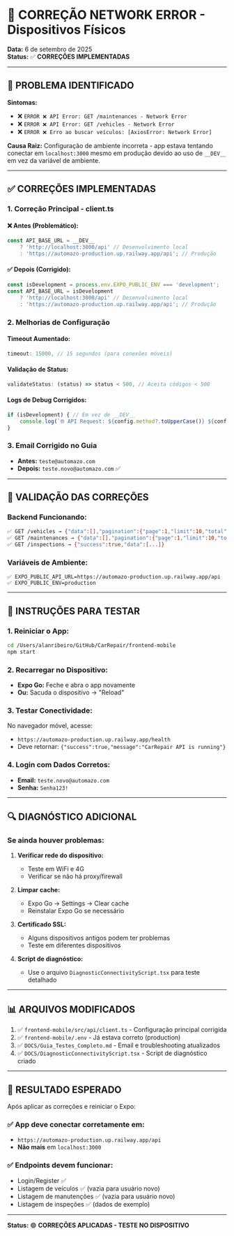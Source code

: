 # 🔧 CORREÇÃO NETWORK ERROR - Dispositivos Físicos

**Data:** 6 de setembro de 2025  
**Status:** ✅ **CORREÇÕES IMPLEMENTADAS**

---

## 🎯 **PROBLEMA IDENTIFICADO**

**Sintomas:**
- ❌ `ERROR ❌ API Error: GET /maintenances - Network Error`
- ❌ `ERROR ❌ API Error: GET /vehicles - Network Error`
- ❌ `ERROR ❌ Erro ao buscar veículos: [AxiosError: Network Error]`

**Causa Raiz:** 
Configuração de ambiente incorreta - app estava tentando conectar em `localhost:3000` mesmo em produção devido ao uso de `__DEV__` em vez da variável de ambiente.

---

## ✅ **CORREÇÕES IMPLEMENTADAS**

### 1. **Correção Principal - client.ts**

#### ❌ **Antes (Problemático):**
```typescript
const API_BASE_URL = __DEV__
    ? 'http://localhost:3000/api' // Desenvolvimento local
    : 'https://automazo-production.up.railway.app/api'; // Produção
```

#### ✅ **Depois (Corrigido):**
```typescript
const isDevelopment = process.env.EXPO_PUBLIC_ENV === 'development';
const API_BASE_URL = isDevelopment
    ? 'http://localhost:3000/api' // Desenvolvimento local
    : 'https://automazo-production.up.railway.app/api'; // Produção
```

### 2. **Melhorias de Configuração**

#### **Timeout Aumentado:**
```typescript
timeout: 15000, // 15 segundos (para conexões móveis)
```

#### **Validação de Status:**
```typescript
validateStatus: (status) => status < 500, // Aceita códigos < 500
```

#### **Logs de Debug Corrigidos:**
```typescript
if (isDevelopment) { // Em vez de __DEV__
    console.log(`🌐 API Request: ${config.method?.toUpperCase()} ${config.url}`);
}
```

### 3. **Email Corrigido no Guia**
- **Antes:** `teste@automazo.com`
- **Depois:** `teste.novo@automazo.com` ✅

---

## 🧪 **VALIDAÇÃO DAS CORREÇÕES**

### **Backend Funcionando:**
```bash
✅ GET /vehicles → {"data":[],"pagination":{"page":1,"limit":10,"total":0,"totalPages":0}}
✅ GET /maintenances → {"data":[],"pagination":{"page":1,"limit":10,"total":0,"totalPages":0}}
✅ GET /inspections → {"success":true,"data":[...]}
```

### **Variáveis de Ambiente:**
```properties
✅ EXPO_PUBLIC_API_URL=https://automazo-production.up.railway.app/api
✅ EXPO_PUBLIC_ENV=production
```

---

## 📱 **INSTRUÇÕES PARA TESTAR**

### **1. Reiniciar o App:**
```bash
cd /Users/alanribeiro/GitHub/CarRepair/frontend-mobile
npm start
```

### **2. Recarregar no Dispositivo:**
- **Expo Go:** Feche e abra o app novamente
- **Ou:** Sacuda o dispositivo → "Reload"

### **3. Testar Conectividade:**
No navegador móvel, acesse:
- `https://automazo-production.up.railway.app/health`
- Deve retornar: `{"success":true,"message":"CarRepair API is running"}`

### **4. Login com Dados Corretos:**
- **Email:** `teste.novo@automazo.com`
- **Senha:** `Senha123!`

---

## 🔍 **DIAGNÓSTICO ADICIONAL**

### **Se ainda houver problemas:**

1. **Verificar rede do dispositivo:**
   - Teste em WiFi e 4G
   - Verificar se não há proxy/firewall

2. **Limpar cache:**
   - Expo Go → Settings → Clear cache
   - Reinstalar Expo Go se necessário

3. **Certificado SSL:**
   - Alguns dispositivos antigos podem ter problemas
   - Teste em diferentes dispositivos

4. **Script de diagnóstico:**
   - Use o arquivo `DiagnosticConnectivityScript.tsx` para teste detalhado

---

## 📊 **ARQUIVOS MODIFICADOS**

1. ✅ `frontend-mobile/src/api/client.ts` - Configuração principal corrigida
2. ✅ `frontend-mobile/.env` - Já estava correto (production)
3. ✅ `DOCS/Guia_Testes_Completo.md` - Email e troubleshooting atualizados
4. ✅ `DOCS/DiagnosticConnectivityScript.tsx` - Script de diagnóstico criado

---

## 🎯 **RESULTADO ESPERADO**

Após aplicar as correções e reiniciar o Expo:

### ✅ **App deve conectar corretamente em:**
- `https://automazo-production.up.railway.app/api`
- **Não mais** em `localhost:3000`

### ✅ **Endpoints devem funcionar:**
- Login/Register ✅
- Listagem de veículos ✅ (vazia para usuário novo)
- Listagem de manutenções ✅ (vazia para usuário novo)
- Listagem de inspeções ✅ (dados de exemplo)

---

**Status:** 🟢 **CORREÇÕES APLICADAS - TESTE NO DISPOSITIVO**

